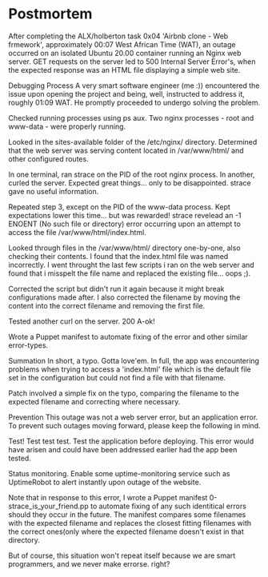 # Postmortem
After completing the ALX/holberton task 0x04 'Airbnb clone - Web frmework', approximately 00:07 West African Time (WAT), an outage occurred on an isolated Ubuntu 20.00 container running an Nginx web server. GET requests on the server led to 500 Internal Server Error's, when the expected response was an HTML file displaying a simple web site.

Debugging Process
A very smart software engineer (me :)) encountered the issue upon opening the project and being, well, instructed to address it, roughly 01:09 WAT. He promptly proceeded to undergo solving the problem.

Checked running processes using ps aux. Two nginx processes - root and www-data - were properly running.

Looked in the sites-available folder of the /etc/nginx/ directory. Determined that the web server was serving content located in /var/www/html/ and other configured routes.

In one terminal, ran strace on the PID of the root nginx process. In another, curled the server. Expected great things... only to be disappointed. strace gave no useful information.

Repeated step 3, except on the PID of the www-data process. Kept expectations lower this time... but was rewarded! strace revelead an -1 ENOENT (No such file or directory) error occurring upon an attempt to access the file /var/www/html/index.html.

Looked through files in the /var/www/html/ directory one-by-one, also checking their contents. I found that the index.html file was named incorrectly. I went throught the last few scripts i ran on the web server and found that i misspelt the file name and replaced the existing file... oops ;).

Corrected the script but didn't run it again because it might break configurations made after. I also corrected the filename by moving the content into the correct filename and removing the first file.

Tested another curl on the server. 200 A-ok!

Wrote a Puppet manifest to automate fixing of the error and other similar error-types.

Summation
In short, a typo. Gotta love'em. In full, the app was encountering problems when trying to access a 'index.html' file which is the default file set in the configuration but could not find a file with that filename.

Patch involved a simple fix on the typo, comparing the filename to the expected filename and correcting where necessary.

Prevention
This outage was not a web server error, but an application error. To prevent such outages moving forward, please keep the following in mind.

Test! Test test test. Test the application before deploying. This error would have arisen and could have been addressed earlier had the app been tested.

Status monitoring. Enable some uptime-monitoring service such as UptimeRobot to alert instantly upon outage of the website.

Note that in response to this error, I wrote a Puppet manifest 0-strace_is_your_friend.pp to automate fixing of any such identitical errors should they occur in the future. The manifest compares some filenames with the expected filename and replaces the closest fitting filenames with the correct ones(only where the expected filename doesn't exist in that directory.

But of course, this situation won't repeat itself because we are smart programmers, and we never make errorse. right?
